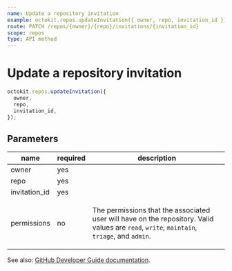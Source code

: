 ```yaml
---
name: Update a repository invitation
example: octokit.repos.updateInvitation({ owner, repo, invitation_id })
route: PATCH /repos/{owner}/{repo}/invitations/{invitation_id}
scope: repos
type: API method
---
```


# Update a repository invitation

```js
octokit.repos.updateInvitation({
  owner,
  repo,
  invitation_id,
});
```

## Parameters

<table>
  <thead>
    <tr>
      <th>name</th>
      <th>required</th>
      <th>description</th>
    </tr>
  </thead>
  <tbody>
    <tr><td>owner</td><td>yes</td><td>

</td></tr>
<tr><td>repo</td><td>yes</td><td>

</td></tr>
<tr><td>invitation_id</td><td>yes</td><td>

</td></tr>
<tr><td>permissions</td><td>no</td><td>

The permissions that the associated user will have on the repository. Valid values are `read`, `write`, `maintain`, `triage`, and `admin`.

</td></tr>
  </tbody>
</table>

See also: [GitHub Developer Guide documentation](https://developer.github.com/v3/repos/invitations/#update-a-repository-invitation).
